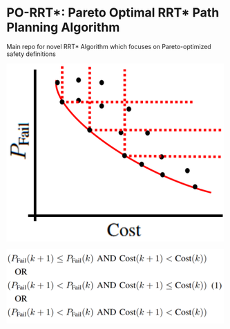# PO-RRT*: Pareto Optimal RRT* Path Planning Algorithm
Main repo for novel RRT* Algorithm which focuses on Pareto-optimized safety definitions



![Pareto-Front-Plot](./imgs/Pareto-Optimality.png)

![Pareto-Dominance-EQs](./imgs/Pareto-Dominance-Eqs.PNG)